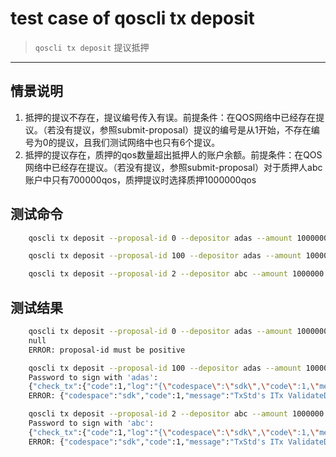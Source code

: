 # test case of qoscli tx deposit

> `qoscli tx deposit` 提议抵押

---

## 情景说明

1. 抵押的提议不存在，提议编号传入有误。前提条件：在QOS网络中已经存在提议。（若没有提议，参照submit-proposal）提议的编号是从1开始，不存在编号为0的提议，且我们测试网络中也只有6个提议。
2. 抵押的提议存在，质押的qos数量超出抵押人的账户余额。前提条件：在QOS网络中已经存在提议。（若没有提议，参照submit-proposal）对于质押人abc账户中只有700000qos，质押提议时选择质押1000000qos

## 测试命令

```bash
    qoscli tx deposit --proposal-id 0 --depositor adas --amount 1000000

    qoscli tx deposit --proposal-id 100 --depositor adas --amount 1000000

    qoscli tx deposit --proposal-id 2 --depositor abc --amount 1000000
```

## 测试结果

```bash
    qoscli tx deposit --proposal-id 0 --depositor adas --amount 1000000
    null
    ERROR: proposal-id must be positive

    qoscli tx deposit --proposal-id 100 --depositor adas --amount 1000000
    Password to sign with 'adas':
    {"check_tx":{"code":1,"log":"{\"codespace\":\"sdk\",\"code\":1,\"message\":\"TxStd's ITx ValidateData error:  ERROR:\\nCodespace: gov\\nCode: 603\\nMessage: \\\"unknown proposal 100\\\"\\n\"}","gasWanted":"100000","gasUsed":"1000"},"deliver_tx":{},"hash":"8C188EBDB6AB8980E740AFB6EEFFB22B81FA3B5FE6D5F41DB5BF09E3D7181C5B","height":"0"}
    ERROR: {"codespace":"sdk","code":1,"message":"TxStd's ITx ValidateData error:  ERROR:\nCodespace: gov\nCode: 603\nMessage: \"unknown proposal 100\"\n"}

    qoscli tx deposit --proposal-id 2 --depositor abc --amount 1000000
    Password to sign with 'abc':
    {"check_tx":{"code":1,"log":"{\"codespace\":\"sdk\",\"code\":1,\"message\":\"TxStd's ITx ValidateData error:  ERROR:\\nCodespace: gov\\nCode: 601\\nMessage: \\\"depositor has no enough qos\\\"\\n\"}","gasWanted":"100000","gasUsed":"2549"},"deliver_tx":{},"hash":"48426CD4F1BC8EF680B0C79BD9136D1639204F80FF47E4D786F3A0D7169F3764","height":"0"}
    ERROR: {"codespace":"sdk","code":1,"message":"TxStd's ITx ValidateData error:  ERROR:\nCodespace: gov\nCode: 601\nMessage: \"depositor has no enough qos\"\n"}
```
